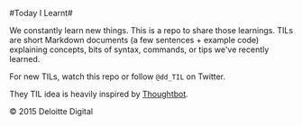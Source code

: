 #Today I Learnt#

We constantly learn new things. This is a repo to share those learnings. TILs are short Markdown documents (a few sentences + example code) explaining concepts, bits of syntax, commands, or tips we've recently learned.

For new TILs, watch this repo or follow `@dd_TIL` on Twitter.

They TIL idea is heavily inspired by [Thoughtbot](https://github.com/thoughtbot/til).

© 2015 Deloitte Digital
